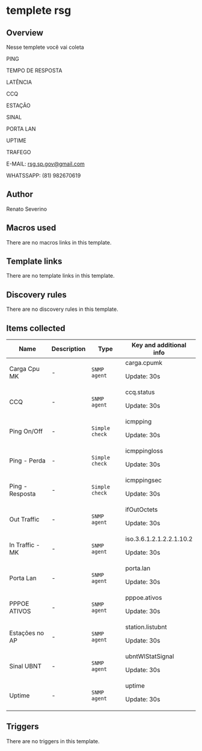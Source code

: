 # templete rsg

## Overview

 Nesse templete você vai coleta 


PING


TEMPO DE RESPOSTA


LATÊNCIA


CCQ


ESTAÇÃO


SINAL


PORTA LAN


UPTIME


TRAFEGO


 


 


E-MAIL: [rsg.sp.gov@gmail.com](mailto:rsg.sp.gov@gmail.com)


WHATSSAPP: (81) 982670619

## Author

Renato Severino

## Macros used

There are no macros links in this template.

## Template links

There are no template links in this template.

## Discovery rules

There are no discovery rules in this template.

## Items collected

|Name|Description|Type|Key and additional info|
|----|-----------|----|----|
|Carga Cpu MK|<p>-</p>|`SNMP agent`|carga.cpumk<p>Update: 30s</p>|
|CCQ|<p>-</p>|`SNMP agent`|ccq.status<p>Update: 30s</p>|
|Ping On/Off|<p>-</p>|`Simple check`|icmpping<p>Update: 30s</p>|
|Ping - Perda|<p>-</p>|`Simple check`|icmppingloss<p>Update: 30s</p>|
|Ping - Resposta|<p>-</p>|`Simple check`|icmppingsec<p>Update: 30s</p>|
|Out Traffic|<p>-</p>|`SNMP agent`|ifOutOctets<p>Update: 30s</p>|
|In Traffic -MK|<p>-</p>|`SNMP agent`|iso.3.6.1.2.1.2.2.1.10.2<p>Update: 30s</p>|
|Porta Lan|<p>-</p>|`SNMP agent`|porta.lan<p>Update: 30s</p>|
|PPPOE ATIVOS|<p>-</p>|`SNMP agent`|pppoe.ativos<p>Update: 30s</p>|
|Estações no AP|<p>-</p>|`SNMP agent`|station.listubnt<p>Update: 30s</p>|
|Sinal UBNT|<p>-</p>|`SNMP agent`|ubntWlStatSignal<p>Update: 30s</p>|
|Uptime|<p>-</p>|`SNMP agent`|uptime<p>Update: 30s</p>|
## Triggers

There are no triggers in this template.

